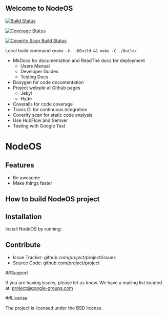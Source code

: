 ## Welcome to NodeOS

[![Build Status](https://travis-ci.com/Plega-Corp/NodeOS.svg?branch=develop)](https://travis-ci.com/Plega-Corp/NodeOS)

[![Coverage Status](https://coveralls.io/repos/github/Plega-Corp/NodeOS/badge.svg?branch=develop)](https://coveralls.io/github/Plega-Corp/NodeOS?branch=develop)

<a href="https://scan.coverity.com/projects/plega-corp-nodeos">
  <img alt="Coverity Scan Build Status"
       src="https://scan.coverity.com/projects/16477/badge.svg"/>
</a>

Local build command `cmake -H. -BBuild && make -C ./Build/`

* MkDocs for documentation and ReadThe docs for deployment
	* Users Manual
	* Developer Guides
	* Testing Docs
* Doxygen for code documentation
* Project website at Github pages
	* Jekyl
	* Hyde
* Coveralls for code coverage
* Travis CI for continuous integration
* Coverity scan for static code analysis
* Use HubFlow and Semver
* Testing with Google Test

# NodeOS

## Features
* Be awesome
* Make things faster

## How to build NodeOS project

## Installation


Install NodeOS by running:

## Contribute


* Issue Tracker: github.com/$project/$project/issues
* Source Code: github.com/$project/$project

##Support


If you are having issues, please let us know.
We have a mailing list located at: project@google-groups.com

##License

The project is licensed under the BSD license.
